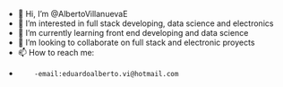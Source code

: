 - 👋 Hi, I’m @AlbertoVillanuevaE
- 👀 I’m interested in full stack developing, data science and electronics
- 🌱 I’m currently learning front end developing and data science
- 💞️ I’m looking to collaborate on full stack and electronic proyects
- 📫 How to reach me:
-         -email:eduardoalberto.vi@hotmail.com

<!---
AlbertoVillanuevaE/AlbertoVillanuevaE is a ✨ special ✨ repository because its `README.md` (this file) appears on your GitHub profile.
You can click the Preview link to take a look at your changes.
--->
